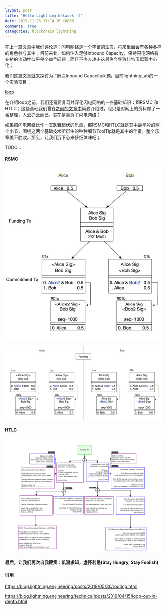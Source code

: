 ```yaml
---
layout: post
title: "Hello Lightning Network -2"
date: 2019-11-26 17:14:16 +0800
comments: true
categories: blockchain lightning
---
```



在上一篇文章中我们评论道：闪电网络是一个丰富的生态，将来里面会有各种各样的角色参与其中；目前来看，如何注入足够Inbound Capacity，保持闪电网络有充裕的流动性似乎是个棘手问题；而且不少人攻击这最终会导致比特币运营中心化；


我们这篇文章就来探讨为了解决Inbound Capacity问题，目前lightningLab的一个实验项目：

[loop](https://github.com/lightninglabs/loop)

<!-- more -->

在介绍loop之前，我们还需要复习并深化闪电网络的一些基础知识；即RSMC 和HTLC；这些基础我们曾在[之前的文章中](https://happy123.me/blog/2019/01/06/bi-te-bi-de-jiao-yi-7/)简要介绍过，但只是对网上的资料做了一番整理，人云亦云而已，实在是辜负了闪电网络；

如果把闪电网络比作一支跌宕起伏的乐章，那RSMC和HTLC就是其中最华彩的两个小节，围绕这两个基础技术所衍生的种种细节ToolTip就是其中的伴奏，整个乐章美不胜收。那么，让我们沉下心来仔细体味吧；


TODO...

#### RSMC

![img](https://raw.githubusercontent.com/brain-zhang/memoryboxes.github.io/source/images/20190106/bg1.jpg)

![img](https://raw.githubusercontent.com/brain-zhang/memoryboxes.github.io/source/images/20190106/bg2.jpg)



#### HTLC

![img](https://raw.githubusercontent.com/brain-zhang/memoryboxes.github.io/source/images/20191126/bg1.png)

#### 最后，让我们再次自我鞭策：饥渴求知，虚怀若愚(Stay Hungry, Stay Foolish)


#### 引用

https://blog.lightning.engineering/posts/2018/05/30/routing.html

https://blog.lightning.engineering/technical/posts/2019/04/15/loop-out-in-depth.html
